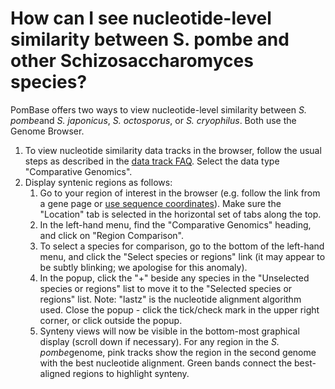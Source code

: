 # How can I see nucleotide-level similarity between S. pombe and other Schizosaccharomyces species?
<!-- pombase_categories: Orthology,Querying/Searching,Tools and Resources -->

PomBase offers two ways to view nucleotide-level similarity between *S.
pombe*and *S. japonicus*, *S. octosporus*, or *S. cryophilus*. Both use
the Genome Browser.

1.  To view nucleotide similarity data tracks in the browser, follow the
    usual steps as described in the [data track     FAQ](/faq/how-can-i-show-or-hide-tracks-genome-browser). Select the
    data type "Comparative Genomics".
2.  Display syntenic regions as follows:
    1.  Go to your region of interest in the browser (e.g. follow the
        link from a gene page or [use sequence         coordinates](/faq/how-can-i-display-sequence-region-using-sequence-coordinates-genome-browser)).
        Make sure the "Location" tab is selected in the horizontal set
        of tabs along the top.
    2.  In the left-hand menu, find the "Comparative Genomics" heading,
        and click on "Region Comparison".
    3.  To select a species for comparison, go to the bottom of the
        left-hand menu, and click the "Select species or regions" link
        (it may appear to be subtly blinking; we apologise for this
        anomaly).
    4.  In the popup, click the "+" beside any species in the
        "Unselected species or regions" list to move it to the "Selected
        species or regions" list. Note: "lastz" is the nucleotide
        alignment algorithm used. Close the popup - click the tick/check
        mark in the upper right corner, or click outside the popup.
    5.  Synteny views will now be visible in the bottom-most graphical
        display (scroll down if necessary). For any region in the *S.
        pombe*genome, pink tracks show the region in the second genome
        with the best nucleotide alignment. Green bands connect the
        best-aligned regions to highlight synteny.


